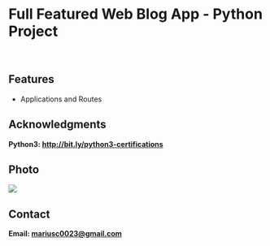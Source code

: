 <h1> Full Featured Web Blog App - Python Project</h1>
<br>
<h2>Features</h2>
<ul>
    <li> Applications and Routes</li>
</ul>


<h2>Acknowledgments</h2>

<b> Python3: http://bit.ly/python3-certifications </b>
<br>

<h2>Photo</h2>
<img src="image.png">
<br>
<h2>Contact</h2>

<b> Email: mariusc0023@gmail.com </b>
